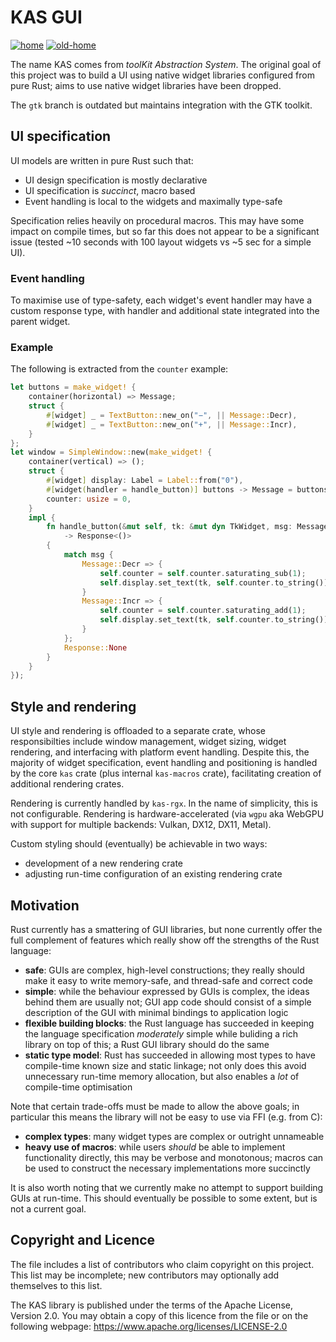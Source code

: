KAS GUI
==========

[![home](https://img.shields.io/badge/GitHub-home-blue)](https://github.com/dhardy/kas)
[![old-home](https://img.shields.io/badge/GitLab-old--home-blueviolet)](https://gitlab.com/dhardy/kas)

The name KAS comes from *toolKit Abstraction System*. The original goal of this
project was to build a UI using native widget libraries configured from pure
Rust; aims to use native widget libraries have been dropped.

The `gtk` branch is outdated but maintains integration with the GTK toolkit.


UI specification
--------------

UI models are written in pure Rust such that:

-   UI design specification is mostly declarative
-   UI specification is *succinct*, macro based
-   Event handling is local to the widgets and maximally type-safe

Specification relies heavily on procedural macros. This may have some impact on
compile times, but so far this does not appear to be a significant issue (tested
~10 seconds with 100 layout widgets vs ~5 sec for a simple UI).

### Event handling

To maximise use of type-safety, each widget's event handler may have a custom
response type, with handler and additional state integrated into the parent
widget.

### Example

The following is extracted from the `counter` example:

```rust
let buttons = make_widget! {
    container(horizontal) => Message;
    struct {
        #[widget] _ = TextButton::new_on("−", || Message::Decr),
        #[widget] _ = TextButton::new_on("+", || Message::Incr),
    }
};
let window = SimpleWindow::new(make_widget! {
    container(vertical) => ();
    struct {
        #[widget] display: Label = Label::from("0"),
        #[widget(handler = handle_button)] buttons -> Message = buttons,
        counter: usize = 0,
    }
    impl {
        fn handle_button(&mut self, tk: &mut dyn TkWidget, msg: Message)
            -> Response<()>
        {
            match msg {
                Message::Decr => {
                    self.counter = self.counter.saturating_sub(1);
                    self.display.set_text(tk, self.counter.to_string());
                }
                Message::Incr => {
                    self.counter = self.counter.saturating_add(1);
                    self.display.set_text(tk, self.counter.to_string());
                }
            };
            Response::None
        }
    }
});
```

Style and rendering
-----------

UI style and rendering is offloaded to a separate crate, whose responsibilties
include window management, widget sizing, widget rendering, and
interfacing with platform event handling. Despite this, the majority of
widget specification, event handling and positioning is handled by the core
`kas` crate (plus internal `kas-macros` crate), facilitating creation of
additional rendering crates.

Rendering is currently handled by `kas-rgx`. In the name of simplicity, this is
not configurable. Rendering is hardware-accelerated (via `wgpu` aka WebGPU with
support for multiple backends: Vulkan, DX12, DX11, Metal).

Custom styling should (eventually) be achievable in two ways:

-   development of a new rendering crate
-   adjusting run-time configuration of an existing rendering crate


Motivation
----------

Rust currently has a smattering of GUI libraries, but none currently offer the
full complement of features which really show off the strengths of the Rust
language:

-   **safe**: GUIs are complex, high-level constructions; they really should
    make it easy to write memory-safe, and thread-safe and correct code
-   **simple**: while the behaviour expressed by GUIs is complex, the ideas behind
    them are usually not; GUI app code should consist of a simple description
    of the GUI with minimal bindings to application logic
-   **flexible building blocks**: the Rust language has succeeded in keeping the
    language specification *moderately* simple while buliding a rich library
    on top of this; a Rust GUI library should do the same
-   **static type model**: Rust has succeeded in allowing most types to have
    compile-time known size and static linkage; not only does this avoid
    unnecessary run-time memory allocation, but also enables a *lot*
    of compile-time optimisation

Note that certain trade-offs must be made to allow the above goals; in
particular this means the library will not be easy to use via FFI (e.g. from C):

-   **complex types**: many widget types are complex or outright unnameable
-   **heavy use of macros**: while users *should* be able to implement
    functionality directly, this may be verbose and monotonous; macros can be
    used to construct the necessary implementations more succinctly

It is also worth noting that we currently make no attempt to support building
GUIs at run-time. This should eventually be possible to some extent, but is not
a current goal.


Copyright and Licence
-------

The <COPYRIGHT> file includes a list of contributors who claim copyright on this
project. This list may be incomplete; new contributors may optionally add
themselves to this list.

The KAS library is published under the terms of the Apache License, Version 2.0.
You may obtain a copy of this licence from the <LICENSE-APACHE> file or on
the following webpage: <https://www.apache.org/licenses/LICENSE-2.0>
